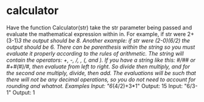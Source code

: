 # calculator

Have the function Calculator(str) take the str parameter being passed and evaluate the mathematical expression within in. For example, if str were 2+(3-1)*3 the output should be 8. Another example: if str were (2-0)(6/2) the output should be 6. There can be parenthesis within the string so you must evaluate it properly according to the rules of arithmetic. The string will contain the operators: +, -, /, *, (, and ). If you have a string like this: #/#*# or #+#(#)/#, then evaluate from left to right. So divide then multiply, and for the second one multiply, divide, then add. The evaluations will be such that there will not be any decimal operations, so you do not need to account for rounding and whatnot.
Examples
Input: "6*(4/2)+3*1"
Output: 15
Input: "6/3-1"
Output: 1
